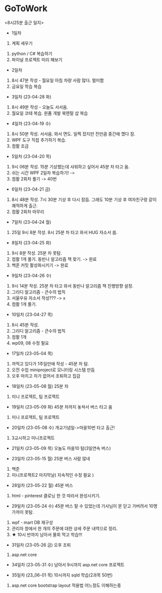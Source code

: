 # GoToWork

<8시25분 출근 일지>

- 1일차
1. 계획 세우기
  1) python / C# 복습하기
  2) 파이널 프로젝트 미리 해보기
  
- 2일차 
1. 8시 47분 작성 - 월요일 아침 차량 사람 많다. 멀미함
2. 금요일 학습 복습

- 3일차 (23-04-28 화)
1. 8시 49분 작성 - 오늘도 서서옴.
2. 월요일 코테 복습. 윈폼 개발 북렌탈 샵 복습

- 4일차 (23-04-19 수)
1. 8시 50분 작성. 서서옴. 와서 면도. 일찍 잤지만 잔만큼 중간에 깼다 잠.
2. WPF 도구 직접 추가하기 복습.
3. 컴활 조금

- 5일차 (23-04-20 목)
1. 9시 06분 작성. 15분 기상했는데 샤워하고 싶어서 45분 차 타고 옴.
2. 쉬는 시간 WPF 2일차 복습하기! ->
3. 컴활 2회차 풀기 -> 40번

- 6일차 (23-04-21 금)
1. 8시 48분 작성. 7시 30분 기상 후 다시 잠듬. 그래도 10분 기상 후 여자친구랑 같이 쾌적하게 출근.
2. 컴활 2회차 마무리

- 7일차 (23-04-24 월)
1. 25일 9시 8분 작성. 8시 25분 차 타고 와서 HUG 자소서 씀.

- 8일차 (23-04-25 화)
1. 9시 8분 작성. 25분 차 못탐.
2. 컴활 1개 풀기. 동빈나 알고리즘 책 찾기. -> 완료
3. 백준 커밋 활성화시키기 -> 완료

- 9일차 (23-04-26 수)
1. 9시 14분 작성. 25분 차 타고 와서 동빈나 알고리즘 책 진행방향 설정.
2. 그리디 알고리즘 - 큰수의 법칙
3. 서울우유 자소서 작성??? -> x
4. 컴활 1개 풀기.

- 10일차 (23-04-27 목)
1. 8시 45분 작성.
2. 그리디 알고리즘 - 큰수의 법칙
3. 컴활 1개
4. wp09, 08 수정 필요

- 17일차 (23-05-04 목)
1. 까먹고 있다가 1주일만에 작성 - 45분 차 탐.
2. 오전 수업 miniproject로 모니터링 시스템 만듬
3. 오후 마치고 차가 없어서 조퇴하고 집감

- 18일차 (23-05-08 월) 25분 차
1. 미니 프로젝트, 팀 프로젝트

- 19일차 (23-05-09 화) 45분 차까지 놓쳐서 버스 타고 옴
1. 미니 프로젝트, 팀 프로젝트

- 20일차 (23-05-08 수) 개교기념일->마을10번 타고 출근!
1. 3교시하고 미니프로젝트

- 21일차 (23-05-09 목) 오늘도 마을10 탐(3일연속 버스)

- 23일차 (23-05-15 월) 25분 버스 사람 많네
1. 백준
2. 미니프로젝트2 마지막날( 지속적인 수정 필요 )

- 28일차 (23-05-22 월) 45분 버스
1. html - pinterest 클로닝 한 것 따라서 완성시키기.

- 29일차 (23-05-24 수) 45분 버스 탈 수 있었는데 기사님이 문 닫고 가버려서 10명 가까이 못탐.
1. wpf - mart DB 재구성
2. 관리자 창에서 한 개의 주문에 대한 상세 주문 내역으로 정리.
3. ★ 10시 반까지 남아서 물회 먹고 학습!!!

- 31일차 (23-05-26 금) 오후 조퇴
1. asp.net core

- 34일차 (23-05-31 수) 남아서 9시까지 asp.net core 프로젝트

- 35일차 (23_06-01 목) 10시까지 sqld 학습(2과목 50번)
1. asp.net core bootstrap layout 적용법 어느정도 이해하는중

